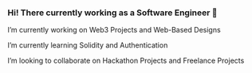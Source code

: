 ### Hi! There currently working as a Software Engineer 👋



 I’m currently working on Web3 Projects and Web-Based Designs
 
 I’m currently learning Solidity and Authentication
 
 I’m looking to collaborate on Hackathon Projects and Freelance Projects
